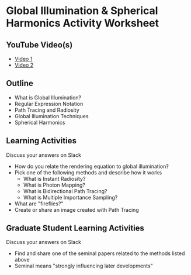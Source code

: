 # Global Illumination & Spherical Harmonics Activity Worksheet

## YouTube Video(s)

- [Video 1]()
- [Video 2]()

## Outline

- What is Global Illumination?
- Regular Expression Notation
- Path Tracing and Radiosity
- Global Illumination Techniques
- Spherical Harmonics

## Learning Activities

Discuss your answers on Slack

- How do you relate the rendering equation to global illumination?
- Pick one of the following methods and describe how it works
  - What is Instant Radiosity?
  - What is Photon Mapping?
  - What is Bidirectional Path Tracing?
  - What is Multiple Importance Sampling?
- What are "fireflies?"
- Create or share an image created with Path Tracing

## Graduate Student Learning Activities

Discuss your answers on Slack

- Find and share one of the seminal papers related to the methods listed above
- Seminal means "strongly influencing later developments"